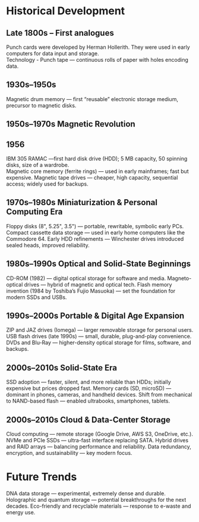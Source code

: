 # Historical Development 
## Late 1800s – First analogues 
Punch cards were developed by Herman Hollerith. They were used in early computers for data input and storage.  
Technology - Punch tape — continuous rolls of paper with holes encoding data. 
## 1930s–1950s  
Magnetic drum memory — first “reusable” electronic storage medium, precursor to magnetic disks. 
## 1950s–1970s Magnetic Revolution   
## 1956  
IBM 305 RAMAC —first hard disk drive (HDD); 5 MB capacity, 50 spinning disks, size of a wardrobe.  
Magnetic core memory (ferrite rings) — used in early mainframes; fast but expensive. 
Magnetic tape drives — cheaper, high capacity, sequential access; widely used for backups. 
## 1970s–1980s Miniaturization & Personal Computing Era  
Floppy disks (8", 5.25", 3.5") — portable, rewritable, symbolic early PCs. 
Compact cassette data storage — used in early home computers like the Commodore 64. 
Early HDD refinements — Winchester drives introduced sealed heads, improved reliability. 
## 1980s–1990s Optical and Solid-State Beginnings  
CD-ROM (1982) — digital optical storage for software and media. 
Magneto-optical drives — hybrid of magnetic and optical tech. 
Flash memory invention (1984 by Toshiba’s Fujio Masuoka) — set the foundation for modern SSDs and USBs. 
## 1990s–2000s Portable & Digital Age Expansion  
ZIP and JAZ drives (Iomega) — larger removable storage for personal users. 
USB flash drives (late 1990s) — small, durable, plug-and-play convenience. 
DVDs and Blu-Ray — higher-density optical storage for films, software, and backups. 
## 2000s–2010s  Solid-State Era  
SSD adoption — faster, silent, and more reliable than HDDs; initially expensive but prices dropped fast. 
Memory cards (SD, microSD) — dominant in phones, cameras, and handheld devices. 
Shift from mechanical to NAND-based flash — enabled ultrabooks, smartphones, tablets. 
## 2000s–2010s Cloud & Data-Center Storage 
Cloud computing — remote storage (Google Drive, AWS S3, OneDrive, etc.). 
NVMe and PCIe SSDs — ultra-fast interface replacing SATA. 
Hybrid drives and RAID arrays — balancing performance and reliability. 
Data redundancy, encryption, and sustainability — key modern focus. 
# Future Trends 
DNA data storage — experimental, extremely dense and durable. 
Holographic and quantum storage — potential breakthroughs for the next decades. 
Eco-friendly and recyclable materials — response to e-waste and energy use. 